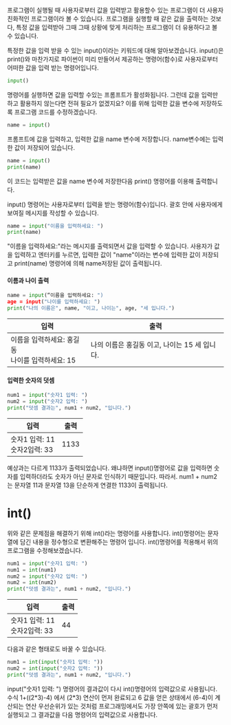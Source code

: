 프로그램이 실행될 때 사용자로부터 값을 입력받고 활용할수 있는 프로그램이 더 사용자 친화적인 프로그램이라 볼 수 있습니다. 프로그램을 실행할 때 같은 값을 출력하는 것보다, 특정 값을 입력받아 그때 그때 상황에 맞게 처리하는 프로그램이 더 유용하다고 볼 수 있습니다.

특정한 값을 입력 받을 수 있는 input()이라는 키워드에 대해 알아보겠습니다. input()은 print()와 마찬가지로 파이썬이 미리 만들어서 제공하는 명령어(함수)로 사용자로부터 어떠한 값을 입력 받는 명령어입니다. 
```Python
input()
```
명령어를 실행하면 값을 입력할 수있는 프롬프트가 활성화됩니다. 그런데 값을 입력만 하고 활용하지 않는다면 전혀 필요가 없겠지요? 이를 위해 입력한 값을 변수에 저장하도록 프로그램 코드를 수정하겠습니다.
```Python
name = input()
```
프롬프트에 값을 입력하고, 입력한 값을 name 변수에 저장합니다. name변수에는 입력한 값이 저장되어 있습니다.
```Python
name = input()
print(name)
```
이 코드는 입력받은 값을 name 변수에 저장한다음 print() 명령어를 이용해 출력합니다.

input() 명령어는 사용자로부터 입력을 받는 명령어(함수)입니다. 괄호 안에 사용자에게 보여질 메시지를 작성할 수 있습니다.
```Python
name = input("이름을 입력하세요: ")
print(name)
```

"이름을 입력하세요:"라는 메시지를 출력되면서 값을 입력할 수 있습니다. 사용자가 값을 입력하고 엔터키를 누르면, 입력한 값이 "name"이라는 변수에 입력한 값이 저장되고 print(name) 명령어에 의해 name저장된 값이 출력됩니다.

#### 이름과 나이 출력
```python
name = input(“이름을 입력하세요: ")
age = input("나이를 입력하세요: ")
print("나의 이름은", name, "이고, 나이는", age, "세 입니다.")
```

| 입력   | 출력 |
| ------ | ---- |
| 이름을 입력하세요: 홍길동<br>나이를 입력하세요: 15| 나의 이름은 홍길동 이고, 나이는 15 세 입니다.|

#### 입력한 숫자의 덧셈
```python
num1 = input("숫자1 입력: ")
num2 = input("숫자2 입력: ")
print("덧셈 결과는", num1 + num2, "입니다.")
```

| 입력   | 출력 |
| ------ | ---- |
| 숫자1 입력: 11<br>숫자2입력: 33| 1133 |

예상과는 다르게 1133가 출력되었습니다. 왜냐하면 input()명령어로 값을 입력하면 숫자를 입력하더라도 숫자가 아닌 문자로 인식하기 때문입니다. 따라서. num1 + num2 는 문자열 11과 문자열 13을 단순하게 연결한 1133이 출력됩니다.


# int()
위와 같은 문제점을 해결하기 위해 int()라는 명령어를 사용합니다. int()명령어는 문자열에 담긴 내용을 정수형으로 변환해주는 명령어 입니다. int()명령어를 적용해서 위의 프로그램을 수정해보겠습니다.
```python
num1 = input("숫자1 입력: ")
num1 = int(num1)
num2 = input("숫자2 입력: ")
num2 = int(num2)
print("덧셈 결과는", num1 + num2, "입니다.")
```

| 입력                            | 출력 |
| ------------------------------- | ---- |
| 숫자1 입력: 11<br>숫자2입력: 33 | 44   |

다음과 같은 형태로도 바꿀 수 있습니다.
```python
num1 = int(input("숫자1 입력: "))
num2 = int(input("숫자2 입력: "))
print("덧셈 결과는", num1 + num2, "입니다.")
```
input("숫자1 입력: ") 명령어의 결과값이 다시 int()명령어의 입력값으로 사용됩니다.
수식 1+((2\*3)-4) 에서 (2\*3) 연산이 먼저 완료되고 6 값을 얻은 상태에서 (6-4)이 계산되는 연산 우선순위가 있는 것처럼 프로그래밍에서도 가장 안쪽에 있는 괄호가 먼저 실행되고 그 결과값을 다음 명령어의 입력값으로 사용합니다.